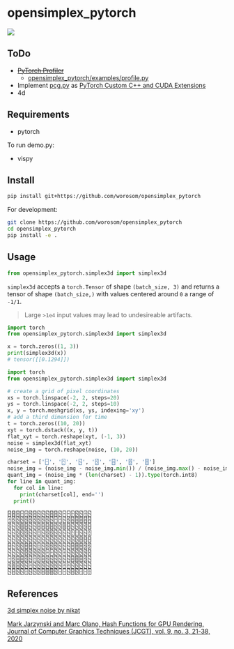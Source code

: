 # opensimplex_pytorch
![](https://media.githubusercontent.com/media/worosom/opensimplex-pytorch/main/assets/noise.png)

## ToDo

- ~~[PyTorch Profiler](https://pytorch.org/tutorials/recipes/recipes/profiler_recipe.html)~~
  - [opensimplex_pytorch/examples/profile.py](https://github.com/worosom/opensimplex_pytorch/examples/profile.py)
- Implement [pcg.py](https://github.com/worosom/opensimplex_pytorch/opensimplex_pytorch/pcg.py) as [PyTorch Custom C++ and CUDA Extensions](https://pytorch.org/tutorials/advanced/cpp_extension.html#writing-a-c-extension)
- 4d

## Requirements

- pytorch

To run demo.py:

- vispy

## Install

```bash
pip install git+https://github.com/worosom/opensimplex_pytorch
```

For development:

```bash
git clone https://github.com/worosom/opensimplex_pytorch
cd opensimplex_pytorch
pip install -e .
```

## Usage

```python
from opensimplex_pytorch.simplex3d import simplex3d
```

`simplex3d` accepts a `torch.Tensor` of shape `(batch_size, 3)` and returns a tensor of shape `(batch_size,)` with values centered around `0` a range of `-1/1`.

> Large `>1e4` input values may lead to undesireable artifacts.

```python
import torch
from opensimplex_pytorch.simplex3d import simplex3d

x = torch.zeros((1, 3))
print(simplex3d(x))
# tensor([[0.1294]])
```

```python
import torch
from opensimplex_pytorch.simplex3d import simplex3d

# create a grid of pixel coordinates
xs = torch.linspace(-2, 2, steps=20)
ys = torch.linspace(-2, 2, steps=10)
x, y = torch.meshgrid(xs, ys, indexing='xy')
# add a third dimension for time
t = torch.zeros((10, 20))
xyt = torch.dstack((x, y, t))
flat_xyt = torch.reshape(xyt, (-1, 3))
noise = simplex3d(flat_xyt)
noise_img = torch.reshape(noise, (10, 20))

charset = ['🁣', '🁫', '🁳', '🁻', '🂃', '🂋', '🂓']
noise_img = (noise_img - noise_img.min()) / (noise_img.max() - noise_img.min()) # range to 0/1
quant_img = (noise_img * (len(charset) - 1)).type(torch.int8)
for line in quant_img:
  for col in line:
    print(charset[col], end='')
  print()

🂃🂓🂃🁫🁫🁻🂃🁳🁳🁳🂃🂃🁳🁣🁣🁫🁻🁳🁫🁳
🁫🁻🁻🁻🁻🁻🁻🁻🁻🁻🁳🁫🁫🁳🁻🂃🂃🂃🂃🂃
🁻🁳🁻🂋🂃🁳🁳🂃🂃🂃🂃🁻🁻🂋🂃🁳🁳🁻🁻🂃
🁳🁳🁻🁻🁻🁳🁳🁫🁳🁻🁻🁳🁳🁳🁳🁫🁫🁳🁳🁫
🁳🁳🁻🁳🁳🁳🁳🁳🁳🁳🁳🁳🁳🁳🁳🁻🁻🂃🂃🂃
🂃🁳🁻🁻🂃🂃🁳🁫🁳🁻🁻🁻🁳🁳🁳🂃🂋🂃🁻🁻
🁳🁳🁳🁻🂃🁻🁻🁻🁻🁫🁫🁳🁳🁫🁳🁻🁻🁻🁻🂃
🁣🁻🂃🂃🁻🁳🁫🁻🂃🁻🁳🁳🁳🁳🁳🂃🂋🂃🁻🁳
🁻🂋🂃🁻🁳🁫🁳🁻🁻🁳🁻🁻🁳🁫🁫🁳🁻🁳🁳🁳
🁳🂃🁻🁳🁫🁳🁳🁻🂃🂋🂋🁻🁣🁣🁳🂃🁻🁫🁣🁫
```

## References

[3d simplex noise by nikat](https://www.shadertoy.com/view/XsX3zB)

[Mark Jarzynski and Marc Olano, Hash Functions for GPU Rendering, Journal of Computer Graphics Techniques (JCGT), vol. 9, no. 3, 21-38, 2020](http://jcgt.org/published/0009/03/02/)
